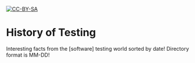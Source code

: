 [![CC-BY-SA](https://i.creativecommons.org/l/by-sa/4.0/80x15.png)](http://creativecommons.org/licenses/by-sa/4.0/)

# History of Testing

Interesting facts from the [software] testing world sorted by date!
Directory format is MM-DD!
